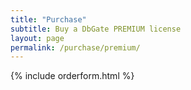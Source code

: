 ```yaml
---
title: "Purchase"
subtitle: Buy a DbGate PREMIUM license
layout: page
permalink: /purchase/premium/
---
```


{% include orderform.html %}
